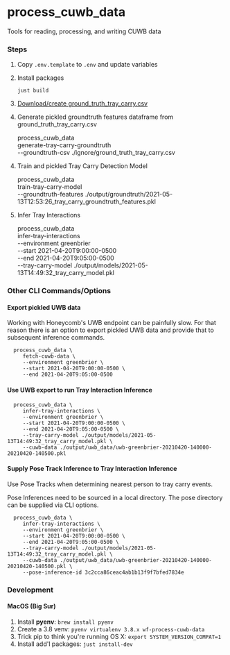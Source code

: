 # process_cuwb_data

Tools for reading, processing, and writing CUWB data

### Steps

1. Copy `.env.template` to `.env` and update variables


2. Install packages

    `just build`


2. [Download/create ground_truth_tray_carry.csv](https://docs.google.com/spreadsheets/d/1dXON0l19uDV4KuDhNY2w-CNSUukn_JGTyOYHJAvHwgE/edit#gid=0)


3. Generate pickled groundtruth features dataframe from ground_truth_tray_carry.csv


      process_cuwb_data \
         generate-tray-carry-groundtruth \
         --groundtruth-csv ./ignore/ground_truth_tray_carry.csv


4) Train and pickled Tray Carry Detection Model


      process_cuwb_data \
         train-tray-carry-model \
         --groundtruth-features ./output/groundtruth/2021-05-13T12:53:26_tray_carry_groundtruth_features.pkl


5) Infer Tray Interactions


      process_cuwb_data \
         infer-tray-interactions \
         --environment greenbrier \
         --start 2021-04-20T9:00:00-0500 \
         --end 2021-04-20T9:05:00-0500 \
         --tray-carry-model ./output/models/2021-05-13T14:49:32_tray_carry_model.pkl

### Other CLI Commands/Options

#### Export pickled UWB data

Working with Honeycomb's UWB endpoint can be painfully slow. For that reason there is an option to export pickled UWB data and provide that to subsequent inference commands.

      process_cuwb_data \
         fetch-cuwb-data \
         --environment greenbrier \
         --start 2021-04-20T9:00:00-0500 \
         --end 2021-04-20T9:05:00-0500


#### Use UWB export to run Tray Interaction Inference

      process_cuwb_data \
         infer-tray-interactions \
         --environment greenbrier \
         --start 2021-04-20T9:00:00-0500 \
         --end 2021-04-20T9:05:00-0500 \
         --tray-carry-model ./output/models/2021-05-13T14:49:32_tray_carry_model.pkl \
         --cuwb-data ./output/uwb_data/uwb-greenbrier-20210420-140000-20210420-140500.pkl

#### Supply Pose Track Inference to Tray Interaction Inference

Use Pose Tracks when determining nearest person to tray carry events.

Pose Inferences need to be sourced in a local directory. The pose directory can be supplied via CLI options.

      process_cuwb_data \
         infer-tray-interactions \
         --environment greenbrier \
         --start 2021-04-20T9:00:00-0500 \
         --end 2021-04-20T9:05:00-0500 \
         --tray-carry-model ./output/models/2021-05-13T14:49:32_tray_carry_model.pkl \
         --cuwb-data ./output/uwb_data/uwb-greenbrier-20210420-140000-20210420-140500.pkl \
         --pose-inference-id 3c2cca86ceac4ab1b13f9f7bfed7834e

### Development

#### MacOS (Big Sur)

1) Install **pyenv**: `brew install pyenv`
2) Create a 3.8 venv: `pyenv virtualenv 3.8.x wf-process-cuwb-data`
3) Trick pip to think you're running OS X: `export SYSTEM_VERSION_COMPAT=1`
4) Install add'l packages: `just install-dev`